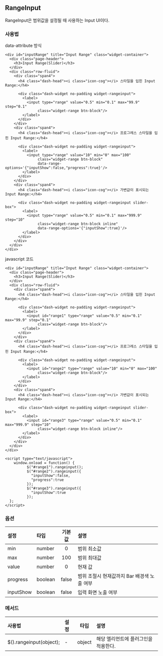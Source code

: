 <!--
layout: 'post'
section: 'Cornerstone Framework'
title: '범위 입력상자'
outline: 'RangeInput은 범위값을 설정될 때 사용하는 Input UI이다. data-attribute 방식. javascript 코드…'
date: '2012-11-16'
tagstr: 'widget'
order: '[4, 3, 10]'
thumbnail: '4.3.10.range_input.png'
-->

## RangeInput
 RangeInput은 범위값을 설정될 때 사용하는 Input UI이다.

### 사용법

data-attribute 방식

``` cm
<div id="inputRange" title="Input Range" class="widget-container">
  <div class="page-header">
    <h3>Input Range(Slider)</h3>
  </div>
  <div class="row-fluid">
    <div class="span4">
      <h4 class="dash-head"><i class="icon-cog"></i> 스타일을 입힌 Input Range:</h4>

      <div class="dash-widget no-padding widget-rangeinput">
        <label>
          <input type="range" value="0.5" min="0.1" max="99.9" step="0.1"
               class="widget-range btn-block"/>
        </label>
      </div>
    </div>
    <div class="span4">
      <h4 class="dash-head"><i class="icon-cog"></i> 프로그레스 스타일을 입힌 Input Range:</h4>

      <div class="dash-widget no-padding widget-rangeinput">
        <label>
          <input type="range" value="10" min="0" max="100"
               class="widget-range btn-block"
               data-range-options='{"inputShow":false,"progress":true}'/>
        </label>
      </div>
    </div>
    <div class="span4">
      <h4 class="dash-head"><i class="icon-cog"></i> 가변값이 표시되는 Input Range:</h4>

      <div class="dash-widget no-padding widget-rangeinput slider-box">
        <label>
          <input type="range" value="0.5" min="0.1" max="999.9" step="10"
               class="widget-range btn-block inline"
               data-range-options='{"inputShow":true}'/>
        </label>
      </div>
    </div>
  </div>
</div>
```


javascript 코드
``` cm
<div id="inputRange" title="Input Range" class="widget-container">
  <div class="page-header">
    <h3>Input Range(Slider)</h3>
  </div>
  <div class="row-fluid">
    <div class="span4">
      <h4 class="dash-head"><i class="icon-cog"></i> 스타일을 입힌 Input Range:</h4>

      <div class="dash-widget no-padding widget-rangeinput">
        <label>
          <input id="range1" type="range" value="0.5" min="0.1" max="99.9" step="0.1"
               class="widget-range btn-block"/>
        </label>
      </div>
    </div>
    <div class="span4">
      <h4 class="dash-head"><i class="icon-cog"></i> 프로그레스 스타일을 입힌 Input Range:</h4>

      <div class="dash-widget no-padding widget-rangeinput">
        <label>
          <input id="range2" type="range" value="10" min="0" max="100"
               class="widget-range btn-block"/>
        </label>
      </div>
    </div>
    <div class="span4">
      <h4 class="dash-head"><i class="icon-cog"></i> 가변값이 표시되는 Input Range:</h4>

      <div class="dash-widget no-padding widget-rangeinput slider-box">
        <label>
          <input id="range3" type="range" value="0.5" min="0.1" max="999.9" step="10"
               class="widget-range btn-block inline"/>
        </label>
      </div>
    </div>
  </div>
</div>

<script type="text/javascript">
    window.onload = function() {
          $("#range1").rangeinput();
          $("#range2").rangeinput({
            "inputShow":false,
            "progress":true
          });
          $("#range3").rangeinput({
            "inputShow":true
          });
  };
</script>
```

### 옵션

설정 | 타입 | 기본값 | 설명
:---- | :---- | :----: | :----
min | number | 0 | 범위 최소값
max | number | 100 | 범위 최대값
value | number | 0 | 현재 값
progress | boolean | false | 범위 조절시 현재값까지 Bar 배경색 노출 여부
inputShow | boolean | false | 입력 화면 노출 여부
        

### 메서드

사용법 | 설정 | 타입 | 설명
:-- | :-- | :-: | :--
$().rangeinput(object); | - | object | 해당 엘리먼트에 플러그인을 적용한다.